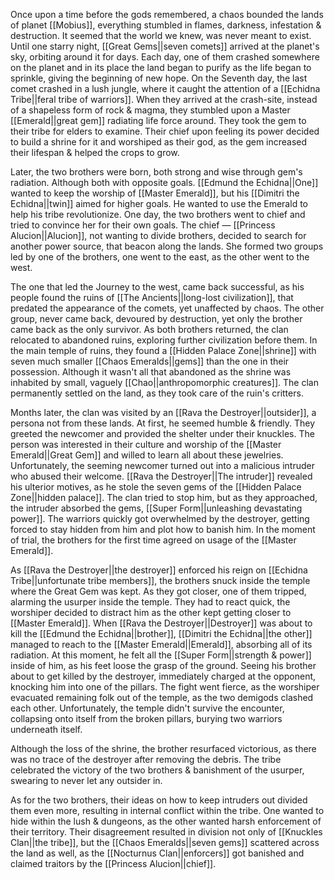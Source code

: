 Once upon a time before the gods remembered, a chaos bounded the lands of planet [[Mobius]], everything stumbled in flames, darkness, infestation & destruction. It seemed that the world we knew, was never meant to exist. Until one starry night, [[Great Gems||seven comets]] arrived at the planet's sky, orbiting around it for days. Each day, one of them crashed somewhere on the planet and in its place the land began to purify as the life began to sprinkle, giving the beginning of new hope. On the Seventh day, the last comet crashed in a lush jungle, where it caught the attention of a [[Echidna Tribe||feral tribe of warriors]]. When they arrived at the crash-site, instead of a shapeless form of rock & magma, they stumbled upon a Master [[Emerald||great gem]] radiating life force around. They took the gem to their tribe for elders to examine. Their chief upon feeling its power decided to build a shrine for it and worshiped as their god, as the gem increased their lifespan & helped the crops to grow. 

Later, the two brothers were born, both strong and wise through gem's radiation. Although both with opposite goals. [[Edmund the Echidna||One]] wanted to keep the worship of [[Master Emerald]], but his [[Dimitri the Echidna||twin]] aimed for higher goals. He wanted to use the Emerald to help his tribe revolutionize. One day, the two brothers went to chief and tried to convince her for their own goals. The chief ― [[Princess Alucion||Alucion]], not wanting to divide brothers, decided to search for another power source, that beacon along the lands. She formed two groups led by one of the brothers, one went to the east, as the other went to the west.

The one that led the Journey to the west, came back successful, as his people found the ruins of [[The Ancients||long-lost civilization]], that predated the appearance of the comets, yet unaffected by chaos. The other group, never came back, devoured by destruction, yet only the brother came back as the only survivor. As both brothers returned, the clan relocated to abandoned ruins, exploring further civilization before them. In the main temple of ruins, they found a [[Hidden Palace Zone||shrine]] with seven much smaller [[Chaos Emeralds||gems]] than the one in their possession. Although it wasn't all that abandoned as the shrine was inhabited by small, vaguely [[Chao||anthropomorphic creatures]]. The clan permanently settled on the land, as they took care of the ruin's critters.

Months later, the clan was visited by an [[Rava the Destroyer||outsider]], a persona not from these lands. At first, he seemed humble & friendly. They greeted the newcomer and provided the shelter under their knuckles. The person was interested in their culture and worship of the [[Master Emerald||Great Gem]] and willed to learn all about these jewelries. Unfortunately, the seeming newcomer turned out into a malicious intruder who abused their welcome. [[Rava the Destroyer||The intruder]] revealed his ulterior motives, as he stole the seven gems of the [[Hidden Palace Zone||hidden palace]]. The clan tried to stop him, but as they approached, the intruder absorbed the gems, [[Super Form||unleashing devastating power]]. The warriors quickly got overwhelmed by the destroyer, getting forced to stay hidden from him and plot how to banish him. In the moment of trial, the brothers for the first time agreed on usage of the [[Master Emerald]].

As [[Rava the Destroyer||the destroyer]] enforced his reign on [[Echidna Tribe||unfortunate tribe members]], the brothers snuck inside the temple where the Great Gem was kept. As they got closer, one of them tripped, alarming the usurper inside the temple. They had to react quick, the worshiper decided to distract him as the other kept getting closer to [[Master Emerald]]. When [[Rava the Destroyer||Destroyer]] was about to kill the [[Edmund the Echidna||brother]], [[Dimitri the Echidna||the other]] managed to reach to the [[Master Emerald||Emerald]], absorbing all of its radiation. At this moment, he felt all the [[Super Form||strength & power]] inside of him, as his feet loose the grasp of the ground. Seeing his brother about to get killed by the destroyer, immediately charged at the opponent, knocking him into one of the pillars. The fight went fierce, as the worshiper evacuated remaining folk out of the temple, as the two demigods clashed each other. Unfortunately, the temple didn't survive the encounter, collapsing onto itself from the broken pillars, burying two warriors underneath itself.

Although the loss of the shrine, the brother resurfaced victorious, as there was no trace of the destroyer after removing the debris. The tribe celebrated the victory of the two brothers & banishment of the usurper, swearing to never let any outsider in.

As for the two brothers, their ideas on how to keep intruders out divided them even more, resulting in internal conflict within the tribe. One wanted to hide within the lush & dungeons, as the other wanted harsh enforcement of their territory. Their disagreement resulted in division not only of [[Knuckles Clan||the tribe]], but the [[Chaos Emeralds||seven gems]] scattered across the land as well, as the [[Nocturnus Clan||enforcers]] got banished and claimed traitors by the [[Princess Alucion||chief]].